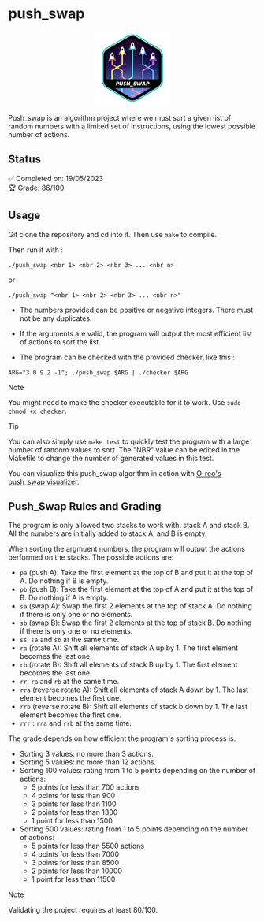 # push_swap

<p align="center">
  <img src="https://github.com/ArenKae/ArenKae/blob/main/42%20badges/push_swape.png" alt="Push_swap 42 project badge"/>
</p>

Push_swap is an algorithm project where we must sort a given list of random numbers with a limited set of instructions, using the lowest possible number of actions.

## Status
✅ Completed on: 19/05/2023
</br>
🏆 Grade: 86/100

## Usage

Git clone the repository and cd into it. Then use ```make``` to compile.

Then run it with :

```shell
./push_swap <nbr 1> <nbr 2> <nbr 3> ... <nbr n>
```
or
```shell
./push_swap "<nbr 1> <nbr 2> <nbr 3> ... <nbr n>"
```

- The numbers provided can be positive or negative integers. There must not be any duplicates.

- If the arguments are valid, the program will output the most efficient list of actions to sort the list.

- The program can be checked with the provided checker, like this :

```shell
ARG="3 0 9 2 -1"; ./push_swap $ARG | ./checker $ARG
```
> [!NOTE]
> You might need to make the checker executable for it to work. Use ```sudo chmod +x checker```.

> [!TIP]
> You can also simply use ```make test``` to quickly test the program with a large number of random values to sort. The "NBR" value can be edited in the Makefile to change the number of generated values in this test.

You can visualize this push_swap algorithm in action with [O-reo's push_swap visualizer](https://github.com/o-reo/push_swap_visualizer ).

## Push_Swap Rules and Grading

The program is only allowed two stacks to work with, stack A and stack B. All the numbers are initially added to stack A, and B is empty.

When sorting the argmuent numbers, the program will output the actions performed on the stacks. The possible actions are:

* ```pa``` (push A): Take the first element at the top of B and put it at the top of A. Do nothing if B is empty.
* ```pb``` (push B): Take the first element at the top of A and put it at the top of B. Do nothing if A is empty.
* ```sa``` (swap A): Swap the first 2 elements at the top of stack A. Do nothing if there is only one or no elements.
* ```sb``` (swap B): Swap the first 2 elements at the top of stack B. Do nothing if there is only one or no elements.
* ```ss```: ```sa``` and ```sb``` at the same time.
* ```ra``` (rotate A): Shift all elements of stack A up by 1. The first element becomes the last one.
* ```rb``` (rotate B): Shift all elements of stack B up by 1. The first element becomes the last one.
* ```rr```: ```ra``` and ```rb``` at the same time.
* ```rra``` (reverse rotate A): Shift all elements of stack A down by 1. The last element becomes the first one.
* ```rrb``` (reverse rotate B): Shift all elements of stack b down by 1. The last element becomes the first one.
* ```rrr``` : ```rra``` and ```rrb``` at the same time.

The grade depends on how efficient the program's sorting process is.
 
* Sorting 3 values: no more than 3 actions.
* Sorting 5 values: no more than 12 actions.
* Sorting 100 values: rating from 1 to 5 points depending on the number of actions:
  * 5 points for less than 700 actions
  * 4 points for less than 900
  * 3 points for less than 1100
  * 2 points for less than 1300
  * 1 point for less than 1500
* Sorting 500 values: rating from 1 to 5 points depending on the number of actions:
  * 5 points for less than 5500 actions
  * 4 points for less than 7000
  * 3 points for less than 8500
  * 2 points for less than 10000
  * 1 point for less than 11500

> [!NOTE]
> Validating the project requires at least 80/100.

